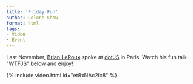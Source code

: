 ```yaml
---
title: 'Friday Fun'
author: Colene Chow
format: html
tags:
- Video
- Event
---
```


Last November, [Brian LeRoux](http://twitter.com/brianleroux) spoke at [dotJS](http://dotconferences.eu) in Paris. Watch his fun talk "WTFJS" below and enjoy!

{% include video.html id="et8xNAc2ic8" %}
